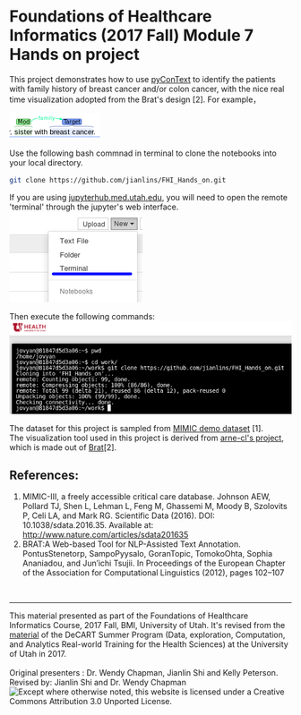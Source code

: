 # Foundations of Healthcare Informatics (2017 Fall) Module 7 Hands on project
This project demonstrates how to use [pyConText](https://github.com/chapmanbe/pyConTextNLP) to identify the patients with family history of breast cancer and/or colon cancer, with the nice real time visualization adopted from the Brat's design [2]. For example，

![pycontext visual](/img/snapshot3.png)



Use the following bash commnad in terminal to clone the notebooks into your local directory.
```bash
git clone https://github.com/jianlins/FHI_Hands_on.git
```
If you are using [jupyterhub.med.utah.edu](jupyterhub.med.utah.edu), you will need to open the remote 'terminal' through the jupyter's web interface.   
![remote terminal](/img/snapshot11.png)

Then execute the following commands:  
![remote terminal](/img/snapshot12.png)


The dataset for this project is sampled from [MIMIC demo dataset](https://physionet.org/mimic2/demo/) [1].  
The visualization tool used in this project is derived from [arne-cl's project](https://github.com/arne-cl/brat-embedded-visualization-examples/tree/master/js), which is made out of [Brat](http://http://brat.nlplab.org)[2].  

## References:
1. MIMIC-III, a freely accessible critical care database. Johnson AEW, Pollard TJ, Shen L, Lehman L, Feng M, Ghassemi M, Moody B, Szolovits P, Celi LA, and Mark RG. Scientific Data (2016). DOI: 10.1038/sdata.2016.35. Available at: http://www.nature.com/articles/sdata201635
2. BRAT:A Web-based Tool for NLP-Assisted Text Annotation. PontusStenetorp, SampoPyysalo, GoranTopic, TomokoOhta, Sophia Ananiadou, and Jun’ichi Tsujii. In Proceedings of the European Chapter of the Association for Computational Linguistics (2012), pages 102–107
  
  
    
<br/><hr/>This material presented as part of the Foundations of Healthcare Informatics Course, 2017 Fall, BMI, University of Utah. It's revised from the <a href="https://github.com/UUDeCART/decart_rule_based_nlp">material</a> of the DeCART  Summer Program (Data, exploration, Computation, and Analytics Real-world Training for the Health Sciences) at the University of Utah in 2017. <br/><br/>Original presenters : Dr. Wendy Chapman, Jianlin Shi and Kelly Peterson.<br/>
Revised by: Jianlin Shi and Dr. Wendy Chapman<br/>
<img align="left" src="https://wiki.creativecommons.org/images/1/10/Cc.org_cc_by_license.jpg" alt="Except where otherwise noted, this website is licensed under a Creative Commons Attribution 3.0 Unported License.">
